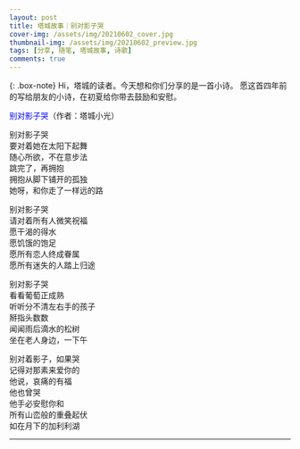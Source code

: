 ```yaml
---
layout: post
title: 塔城故事｜别对影子哭
cover-img: /assets/img/20210602_cover.jpg
thumbnail-img: /assets/img/20210602_preview.jpg
tags: [分享, 随笔, 塔城故事, 诗歌]
comments: true
---
```



{: .box-note}
Hi，塔城的读者。今天想和你们分享的是一首小诗。
愿这首四年前的写给朋友的小诗，在初夏给你带去鼓励和安慰。  

<span style="color: blue"> 别对影子哭</span>（作者：塔城小光）

别对影子哭  
要对着她在太阳下起舞  
随心所欲，不在意步法  
跳完了，再拥抱  
拥抱从脚下铺开的孤独  
她呀，和你走了一样远的路



别对影子哭  
请对着所有人微笑祝福  
愿干渴的得水  
愿饥饿的饱足  
愿所有恋人终成眷属  
愿所有迷失的人踏上归途



别对影子哭  
看看葡萄正成熟  
听听分不清左右手的孩子  
掰指头数数  
闻闻雨后滴水的松树  
坐在老人身边，一下午



别对着影子，如果哭  
记得对那素来爱你的  
他说，哀痛的有福  
他也曾哭  
他手必安慰你和  
所有山峦般的重叠起伏   
如在月下的加利利湖

***
